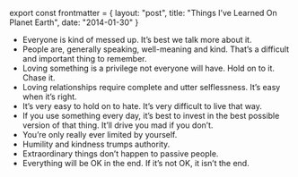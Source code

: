 export const frontmatter = {
layout: "post",
title: "Things I’ve Learned On Planet Earth",
date: "2014-01-30"
}

- Everyone is kind of messed up. It’s best we talk more about it.
- People are, generally speaking, well-meaning and kind. That’s a difficult and important thing to remember.
- Loving something is a privilege not everyone will have. Hold on to it. Chase it.
- Loving relationships require complete and utter selflessness. It’s easy when it’s right.
- It’s very easy to hold on to hate. It’s very difficult to live that way.
- If you use something every day, it’s best to invest in the best possible version of that thing. It’ll drive you mad if you don’t.
- You’re only really ever limited by yourself.
- Humility and kindness trumps authority.
- Extraordinary things don’t happen to passive people.
- Everything will be OK in the end. If it’s not OK, it isn’t the end.